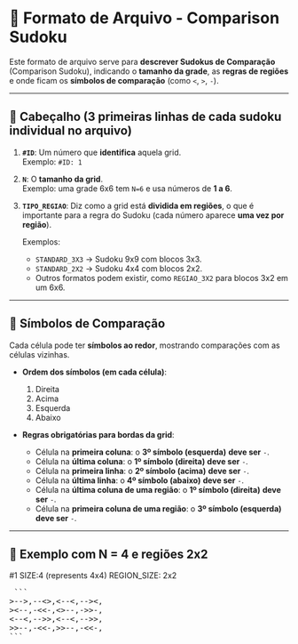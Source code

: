 # 📄 Formato de Arquivo - Comparison Sudoku

Este formato de arquivo serve para **descrever Sudokus de Comparação** (Comparison Sudoku), indicando o **tamanho da grade**, as **regras de regiões** e onde ficam os **símbolos de comparação** (como `<`, `>`, `-`).

---

## 🔹 Cabeçalho (3 primeiras linhas de cada sudoku individual no arquivo)

1. **`#ID`**: Um número que **identifica** aquela grid.  
   Exemplo: `#ID: 1`

2. **`N`**: O **tamanho da grid**.  
   Exemplo: uma grade 6x6 tem `N=6` e usa números de **1 a 6**.

3. **`TIPO_REGIAO`**: Diz como a grid está **dividida em regiões**, o que é importante para a regra do Sudoku (cada número aparece **uma vez por região**).

   Exemplos:
   - `STANDARD_3X3` → Sudoku 9x9 com blocos 3x3.
   - `STANDARD_2X2` → Sudoku 4x4 com blocos 2x2.
   - Outros formatos podem existir, como `REGIAO_3X2` para blocos 3x2 em um 6x6.

---

## 🔸 Símbolos de Comparação

Cada célula pode ter **símbolos ao redor**, mostrando comparações com as células vizinhas.

- **Ordem dos símbolos (em cada célula)**:
  1. Direita
  2. Acima
  3. Esquerda
  4. Abaixo

- **Regras obrigatórias para bordas da grid**:
  - Célula na **primeira coluna**: o **3º símbolo (esquerda)** **deve ser** `-`.
  - Célula na **última coluna**: o **1º símbolo (direita)** **deve ser** `-`.
  - Célula na **primeira linha**: o **2º símbolo (acima)** **deve ser** `-`.
  - Célula na **última linha**: o **4º símbolo (abaixo)** **deve ser** `-`.
  - Célula na **última coluna de uma região**: o **1º símbolo (direita)** **deve ser** `-`.
  - Célula na **primeira coluna de uma região**: o **3º símbolo (esquerda)** **deve ser** `-`.  
  

---

## 📌 Exemplo com N = 4 e regiões 2x2

#1
SIZE:4 (represents 4x4)
REGION_SIZE: 2x2
<pre> ```
>-->,--<>,<--<,--><,
><--,-<<-,<>--,->>-,
<--<,-->>,<--<,-->>,
>>--,-<<-,>>--,-<<-,
``` </pre>

